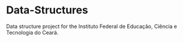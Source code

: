 # Data-Structures
 Data structure project for the Instituto Federal de Educação, Ciência e Tecnologia do Ceará.
